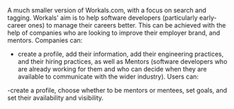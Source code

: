 A much smaller version of Workals.com, with a focus on search and tagging.
Workals' aim is to help software developers (particularly early-career ones) to manage their careers better. This can be achieved with the help of companies who are looking to improve their employer brand, and mentors.
Companies can:

- create a profile, add their information, add their engineering practices, and their hiring practices, as well as Mentors (software developers who are already working for them and who can decide when they are available to communicate with the wider industry).
Users can:  

-create a profile, choose whether to be mentors or mentees, set goals, and set their availability and visibility.

